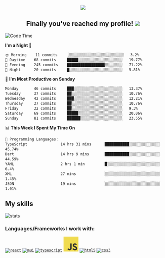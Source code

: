 <p align="center">
  <img src="https://user-images.githubusercontent.com/102032437/162972217-d9d013af-ed44-46cb-bd0c-aaf87b5200e7.gif">
</p>

<h2 align="center">
  Finally you've reached my profile!
  <img src="https://media.giphy.com/media/hvRJCLFzcasrR4ia7z/giphy.gif" width="28">
</h2>

<!--START_SECTION:waka-->
![Code Time](http://img.shields.io/badge/Code%20Time-0%20secs-blue)

**I'm a Night 🦉** 

```text
🌞 Morning    11 commits     ░░░░░░░░░░░░░░░░░░░░░░░░░   3.2% 
🌆 Daytime    68 commits     █████░░░░░░░░░░░░░░░░░░░░   19.77% 
🌃 Evening    245 commits    █████████████████░░░░░░░░   71.22% 
🌙 Night      20 commits     █░░░░░░░░░░░░░░░░░░░░░░░░   5.81%

```
📅 **I'm Most Productive on Sunday** 

```text
Monday       46 commits     ███░░░░░░░░░░░░░░░░░░░░░░   13.37% 
Tuesday      37 commits     ██░░░░░░░░░░░░░░░░░░░░░░░   10.76% 
Wednesday    42 commits     ███░░░░░░░░░░░░░░░░░░░░░░   12.21% 
Thursday     37 commits     ██░░░░░░░░░░░░░░░░░░░░░░░   10.76% 
Friday       32 commits     ██░░░░░░░░░░░░░░░░░░░░░░░   9.3% 
Saturday     69 commits     █████░░░░░░░░░░░░░░░░░░░░   20.06% 
Sunday       81 commits     ██████░░░░░░░░░░░░░░░░░░░   23.55%

```


📊 **This Week I Spent My Time On** 

```text
💬 Programming Languages: 
TypeScript               14 hrs 31 mins      ███████████░░░░░░░░░░░░░░   45.74% 
Dart                     14 hrs 9 mins       ███████████░░░░░░░░░░░░░░   44.59% 
YAML                     2 hrs 1 min         █░░░░░░░░░░░░░░░░░░░░░░░░   6.4% 
XML                      27 mins             ░░░░░░░░░░░░░░░░░░░░░░░░░   1.45% 
JSON                     19 mins             ░░░░░░░░░░░░░░░░░░░░░░░░░   1.01%

```


<!--END_SECTION:waka-->

<h2>My skills</h2>

<img src="https://github-readme-stats.vercel.app/api?username=etczrn&count_private=true&show_icons=true&hide_border=true&bg_color=45deg,185a9d,43cea2&title_color=ffffff&text_color=ffffff&icon_color=ffffff" alt="stats">

### Languages/Frameworks I work with:

<code><a href="https://reactjs.org/"><img alt="react" title="react" src="https://cdn.jsdelivr.net/gh/devicons/devicon/icons/react/react-original.svg" height="48"></a></code>
<code><a href="https://mui.com/"><img alt="mui" title="mui" src="https://cdn.jsdelivr.net/gh/devicons/devicon/icons/materialui/materialui-original.svg" height="48"></a></code>
<code><a href="https://www.typescriptlang.org/"><img alt="typescript" title="typescript" src="https://cdn.jsdelivr.net/gh/devicons/devicon/icons/typescript/typescript-original.svg" height="48"></a></code>
<code><a href="https://developer.mozilla.org/en-US/docs/Web/JavaScript"><img alt="JavaScript" title="JavaScript" src="https://raw.githubusercontent.com/github/explore/80688e429a7d4ef2fca1e82350fe8e3517d3494d/topics/javascript/javascript.png" height="48"></a></code>
<code><a href="https://dev.w3.org/html5/html-author/"><img alt="html5" title="html5" src="https://cdn.jsdelivr.net/gh/devicons/devicon/icons/html5/html5-original.svg" height="48"></a></code>
<code><a href="https://www.w3.org/TR/css/"><img alt="css3" title="css3" src="https://cdn.jsdelivr.net/gh/devicons/devicon/icons/css3/css3-original.svg" height="48"></a></code>
